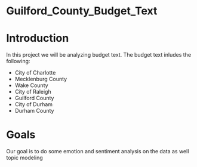 # Guilford_County_Budget_Text
# Introduction 
In this project we will be analyzing budget text. The budget text inludes the following:
  * City of Charlotte
  * Mecklenburg County
  * Wake County
  * City of Raleigh
  * Guilford County
  * City of Durham
  * Durham County
  
 # Goals
 Our goal is to do some emotion and sentiment analysis on the data as well topic modeling

